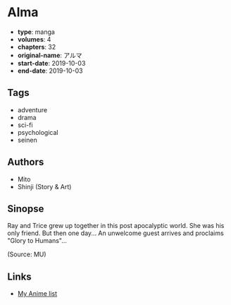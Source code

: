 # Alma

-   **type**: manga
-   **volumes**: 4
-   **chapters**: 32
-   **original-name**: アルマ
-   **start-date**: 2019-10-03
-   **end-date**: 2019-10-03

## Tags

-   adventure
-   drama
-   sci-fi
-   psychological
-   seinen

## Authors

-   Mito
-   Shinji (Story & Art)

## Sinopse

Ray and Trice grew up together in this post apocalyptic world. She was his only friend. But then one day... An unwelcome guest arrives and proclaims "Glory to Humans"...

(Source: MU)

## Links

-   [My Anime list](https://myanimelist.net/manga/122117/Alma)
